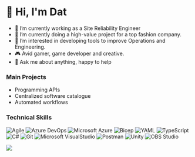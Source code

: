 

<!--
**tomasdat/tomasdat** is a ✨ _special_ ✨ repository because its `README.md` (this file) appears on your GitHub profile.

Here are some ideas to get you started:

- 🔭 I’m currently working on ...
- 🌱 I’m currently learning ...
- 👯 I’m looking to collaborate on ...
- 🤔 I’m looking for help with ...
- 💬 Ask me about ...
- 📫 How to reach me: ...
- 😄 Pronouns: ...
- ⚡ Fun fact: ...
-->

# 👋 Hi, I'm Dat
- 🔭 I’m currently working as a Site Reliability Engineer
- 🌱 I’m currently doing a high-value project for a top fashion company.
- 👀 I’m interested in developing tools to improve Operations and Engineering.
- 🎮 Avid gamer, game developer and creative.
- 💬 Ask me about anything, happy to help

### Main Projects
- Programming APIs
- Centralized software catalogue
- Automated workflows

### Technical Skills

![Agile](https://img.shields.io/badge/-Agile-2496ED?style=flat&logo=Agile&logoColor=white)
![Azure DevOps](https://img.shields.io/badge/-AzureDevops-0078D7?style=flat&logo=AzureDevops&logoColor=white)
![Microsoft Azure](https://img.shields.io/badge/-MicrosoftAzure-0078D4?logo=MicrosoftAzure&logoColor=white)
![Bicep](https://img.shields.io/badge/Bicep-blue?logo=Bicep&logoColor=black)
![YAML](https://img.shields.io/badge/YAML-white?logo=YAML&logoColor=black)
![TypeScript](https://img.shields.io/badge/TypeScript-3178C6?logo=TypeScript&logoColor=black)
![C#](https://img.shields.io/badge/C%23-purple?logo=C%23&logoColor=black)
![Git](https://img.shields.io/badge/-Git-F05032?style=flat&logo=Git&logoColor=white)
![Microsoft VisualStudio](https://img.shields.io/badge/-Visual%20Studio-5C2D91?style=flat&logo=Visual%20Studio&logoColor=white)
![Postman](https://img.shields.io/badge/Postman-orange?logo=Postman&logoColor=white)
![Unity](https://img.shields.io/badge/Unity-gray?logo=Unity&logoColor=white)
![OBS Studio](https://img.shields.io/badge/OBS_Studio-gray?logo=OBS+Studio&logoColor=white)

<!-- [![Top Langs](https://github-readme-stats.vercel.app/api/top-langs/?username=tomasdat)](https://github.com/tomasdat/github-readme-stats) -->

![](https://komarev.com/ghpvc/?username=tomasdat&color=red)
